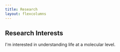 ```yaml
---
title: Research
layout: flexcolumns
---
```


## Research Interests
I'm interested in understanding life at a molecular level.
